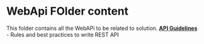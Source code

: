 # WebApi FOlder content

This folder contains all the WebAPi to be related to solution. 
**[API Guidelines](../../docs/gemini/gemini-restapi.md)** - Rules and best practices to write REST API
